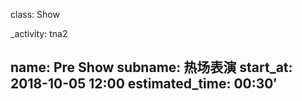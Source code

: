 class: Show

_activity: tna2

name: Pre Show
subname: 热场表演
start_at: 2018-10-05 12:00
estimated_time: 00:30′
---
